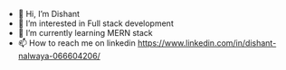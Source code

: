- 👋 Hi, I’m Dishant 
- 👀 I’m interested in Full stack development
- 🌱 I’m currently learning MERN stack
- 📫 How to reach me on linkedin https://www.linkedin.com/in/dishant-nalwaya-066604206/


<!---
dishant440/dishant440 is a ✨ special ✨ repository because its `README.md` (this file) appears on your GitHub profile.
You can click the Preview link to take a look at your changes.
--->

